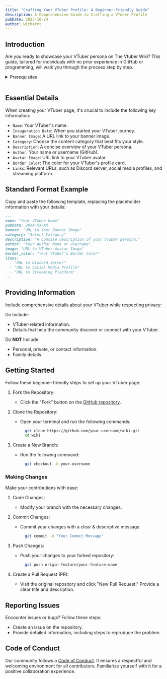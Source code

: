 ```yaml
---
title: "Crafting Your VTuber Profile: A Beginner-Friendly Guide"
description: A Comprehensive Guide to Crafting a VTuber Profile
pubDate: 2023-10-24
author: withervt
---
```


## Introduction

Are you ready to showcase your VTuber persona on The Vtuber Wiki? This guide, tailored for individuals with no prior experience in GitHub or programming, will walk you through the process step by step.

<details><summary>Prerequisites</summary>

Before embarking on the journey to create your VTuber profile on The Vtuber Wiki, let's ensure you have everything you need. Here are the prerequisites for a smooth experience, even if you have no prior experience with GitHub or programming:

1. GitHub Account:
    - If you don't have a GitHub account, [create one](https://github.com/join). This account will be your gateway to managing and contributing to your VTuber page.

2. Basic Understanding of Markdown:

    - Familiarize yourself with basic [Markdown syntax](https://www.markdownguide.org/basic-syntax/) since your VTuber profile will be written in this lightweight markup language.

3. Access to Git:

    - Install [Git](https://git-scm.com/book/en/v2/Getting-Started-Installing-Git) on your local machine. Git is the version control system that helps you manage your code changes.

4. Text Editor:

    - Choose a text editor for editing your Markdown files. If you don't have a preferred one, [Visual Studio Code](https://code.visualstudio.com/) is a popular and user-friendly choice.

5. Web Browser:
  
      - Choose a web browser for viewing your VTuber page. If you don't have a preferred one, [Google Chrome](https://www.google.com/chrome/) is a popular and user-friendly choice.

Now that you've gathered the essentials, you're ready to dive into creating your VTuber profile. Follow the step-by-step guide provided earlier, and don't hesitate to refer back to this section if needed.

</details>

<br />

## Essential Details

When creating your VTuber page, it's crucial to include the following key information:

- `Name`: Your VTuber's name.
- `Inauguration Date`: When you started your VTuber journey.
- `Banner Image`: A URL link to your banner image.
- `Category`: Choose the content category that best fits your style.
- `Description`: A concise overview of your VTuber persona.
- `Author`: Your name or username (GitHub).
- `Avatar Image`: URL link to your VTuber avatar.
- `Border Color`: The color for your VTuber's profile card.
- `Links`: Relevant URLs, such as Discord server, social media profiles, and streaming platform.

## Standard Format Example

Copy and paste the following template, replacing the placeholder information with your details:

```markdown
---
name: "Your VTuber Name"
pubDate: 20XX-XX-XX
banner: "URL to Your Banner Image"
category: "Select Category"
description: "A concise description of your VTuber persona."
author: "Your Author Name or Username"
image: "URL to VTuber Avatar Image"
border_color: "Your VTuber's Border Color"
links:
  - "URL to Discord Server"
  - "URL to Social Media Profile"
  - "URL to Streaming Platform"
---
```

## Providing Information

Include comprehensive details about your VTuber while respecting privacy:

Do Include:

- VTuber-related information.
- Details that help the community discover or connect with your VTuber.

Do **NOT** Include:

- Personal, private, or contact information.
- Family details.

## Getting Started

Follow these beginner-friendly steps to set up your VTuber page:

1. Fork the Repository:

   - Click the "Fork" button on the [GitHub repository](https://https//github.com/vtuberwiki/wiki).

2. Clone the Repository:
   - Open your terminal and run the following commands:
     ```bash
       git clone https://github.com/your-username/wiki.git
       cd wiki
     ```
3. Create a New Branch:
   - Run the following command:
     ```bash
       git checkout -b your-username
     ```

### Making Changes

Make your contributions with ease:

1. Code Changes:

   - Modify your branch with the necessary changes.

2. Commit Changes:

   - Commit your changes with a clear & descriptive message.
     ```bash
       git commit -m "Your Commit Message"
     ```

3. Push Changes:

   - Push your changes to your forked repository:
     ```bash
       git push origin feature/your-feature-name
     ```

4. Create a Pull Request (PR):
   - Visit the original repository and click "New Pull Request." Provide a clear title and description.

## Reporting Issues

Encounter issues or bugs? Follow these steps:

- Create an issue on the repository.
- Provide detailed information, including steps to reproduce the problem.

## Code of Conduct

Our community follows a [Code of Conduct](https://github.com/vtuberwiki/wiki/blob/main/CODE_OF_CONDUCT.md). It ensures a respectful and welcoming environment for all contributors. Familiarize yourself with it for a positive collaboration experience.
